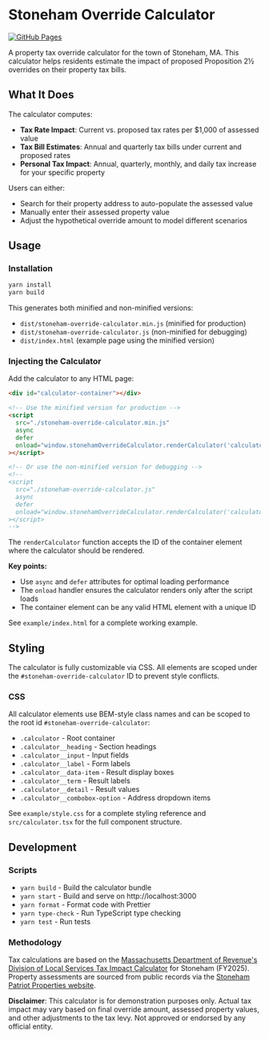 # Stoneham Override Calculator

[![GitHub Pages](https://img.shields.io/badge/GitHub%20Pages-Live%20Demo-blue)](https://robocafaz.github.io/stoneham-override-calculator/)

A property tax override calculator for the town of Stoneham, MA. This calculator helps residents estimate the impact of proposed Proposition 2½ overrides on their property tax bills.

## What It Does

The calculator computes:

- **Tax Rate Impact**: Current vs. proposed tax rates per $1,000 of assessed value
- **Tax Bill Estimates**: Annual and quarterly tax bills under current and proposed rates
- **Personal Tax Impact**: Annual, quarterly, monthly, and daily tax increase for your specific property

Users can either:

- Search for their property address to auto-populate the assessed value
- Manually enter their assessed property value
- Adjust the hypothetical override amount to model different scenarios

## Usage

### Installation

```bash
yarn install
yarn build
```

This generates both minified and non-minified versions:
- `dist/stoneham-override-calculator.min.js` (minified for production)
- `dist/stoneham-override-calculator.js` (non-minified for debugging)
- `dist/index.html` (example page using the minified version)

### Injecting the Calculator

Add the calculator to any HTML page:

```html
<div id="calculator-container"></div>

<!-- Use the minified version for production -->
<script
  src="./stoneham-override-calculator.min.js"
  async
  defer
  onload="window.stonehamOverrideCalculator.renderCalculator('calculator-container')"
></script>

<!-- Or use the non-minified version for debugging -->
<!-- 
<script
  src="./stoneham-override-calculator.js"
  async
  defer
  onload="window.stonehamOverrideCalculator.renderCalculator('calculator-container')"
></script>
-->
```

The `renderCalculator` function accepts the ID of the container element where the calculator should be rendered.

**Key points:**

- Use `async` and `defer` attributes for optimal loading performance
- The `onload` handler ensures the calculator renders only after the script loads
- The container element can be any valid HTML element with a unique ID

See `example/index.html` for a complete working example.

## Styling

The calculator is fully customizable via CSS. All elements are scoped under the `#stoneham-override-calculator` ID to prevent style conflicts.

### CSS

All calculator elements use BEM-style class names and can be scoped to the root id `#stoneham-override-calculator`:

- `.calculator` - Root container
- `.calculator__heading` - Section headings
- `.calculator__input` - Input fields
- `.calculator__label` - Form labels
- `.calculator__data-item` - Result display boxes
- `.calculator__term` - Result labels
- `.calculator__detail` - Result values
- `.calculator__combobox-option` - Address dropdown items

See `example/style.css` for a complete styling reference and `src/calculator.tsx` for the full component structure.

## Development

### Scripts

- `yarn build` - Build the calculator bundle
- `yarn start` - Build and serve on http://localhost:3000
- `yarn format` - Format code with Prettier
- `yarn type-check` - Run TypeScript type checking
- `yarn test` - Run tests

### Methodology

Tax calculations are based on the [Massachusetts Department of Revenue's Division of Local Services Tax Impact Calculator](https://dlsgateway.dor.state.ma.us/reports/rdPage.aspx?rdReport=Analysis.TaxImpactCalc) for Stoneham (FY2025). Property assessments are sourced from public records via the [Stoneham Patriot Properties website](https://stoneham.patriotproperties.com/default.asp).

**Disclaimer**: This calculator is for demonstration purposes only. Actual tax impact may vary based on final override amount, assessed property values, and other adjustments to the tax levy. Not approved or endorsed by any official entity.
